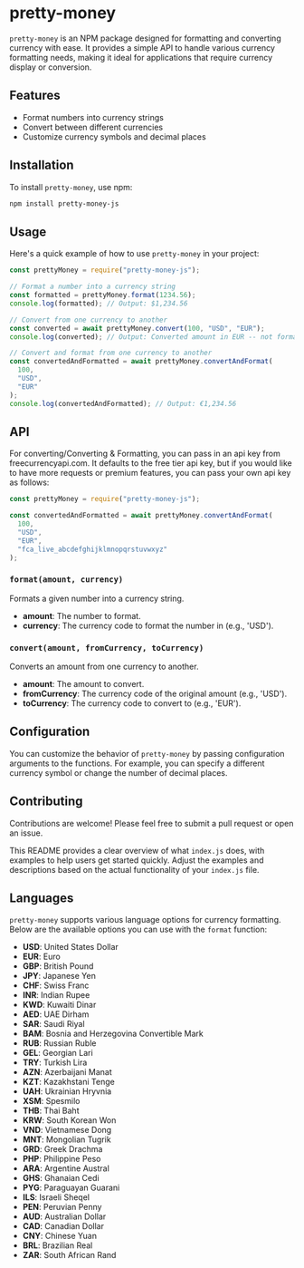 # pretty-money

`pretty-money` is an NPM package designed for formatting and converting currency with ease. It provides a simple API to handle various currency formatting needs, making it ideal for applications that require currency display or conversion.

## Features

- Format numbers into currency strings
- Convert between different currencies
- Customize currency symbols and decimal places

## Installation

To install `pretty-money`, use npm:

```bash
npm install pretty-money-js
```

## Usage

Here's a quick example of how to use `pretty-money` in your project:

```javascript
const prettyMoney = require("pretty-money-js");

// Format a number into a currency string
const formatted = prettyMoney.format(1234.56);
console.log(formatted); // Output: $1,234.56

// Convert from one currency to another
const converted = await prettyMoney.convert(100, "USD", "EUR");
console.log(converted); // Output: Converted amount in EUR -- not formatted

// Convert and format from one currency to another
const convertedAndFormatted = await prettyMoney.convertAndFormat(
  100,
  "USD",
  "EUR"
);
console.log(convertedAndFormatted); // Output: €1,234.56
```

## API

For converting/Converting & Formatting, you can pass in an api key from freecurrencyapi.com. It defaults to the free tier api key, but if you would like to have more requests or premium features, you can pass your own api key as follows:

```javascript
const prettyMoney = require("pretty-money-js");

const convertedAndFormatted = await prettyMoney.convertAndFormat(
  100,
  "USD",
  "EUR",
  "fca_live_abcdefghijklmnopqrstuvwxyz"
);
```

### `format(amount, currency)`

Formats a given number into a currency string.

- **amount**: The number to format.
- **currency**: The currency code to format the number in (e.g., 'USD').

### `convert(amount, fromCurrency, toCurrency)`

Converts an amount from one currency to another.

- **amount**: The amount to convert.
- **fromCurrency**: The currency code of the original amount (e.g., 'USD').
- **toCurrency**: The currency code to convert to (e.g., 'EUR').

## Configuration

You can customize the behavior of `pretty-money` by passing configuration arguments to the functions. For example, you can specify a different currency symbol or change the number of decimal places.

## Contributing

Contributions are welcome! Please feel free to submit a pull request or open an issue.

This README provides a clear overview of what `index.js` does, with examples to help users get started quickly. Adjust the examples and descriptions based on the actual functionality of your `index.js` file.

## Languages

`pretty-money` supports various language options for currency formatting. Below are the available options you can use with the `format` function:

- **USD**: United States Dollar
- **EUR**: Euro
- **GBP**: British Pound
- **JPY**: Japanese Yen
- **CHF**: Swiss Franc
- **INR**: Indian Rupee
- **KWD**: Kuwaiti Dinar
- **AED**: UAE Dirham
- **SAR**: Saudi Riyal
- **BAM**: Bosnia and Herzegovina Convertible Mark
- **RUB**: Russian Ruble
- **GEL**: Georgian Lari
- **TRY**: Turkish Lira
- **AZN**: Azerbaijani Manat
- **KZT**: Kazakhstani Tenge
- **UAH**: Ukrainian Hryvnia
- **XSM**: Spesmilo
- **THB**: Thai Baht
- **KRW**: South Korean Won
- **VND**: Vietnamese Dong
- **MNT**: Mongolian Tugrik
- **GRD**: Greek Drachma
- **PHP**: Philippine Peso
- **ARA**: Argentine Austral
- **GHS**: Ghanaian Cedi
- **PYG**: Paraguayan Guarani
- **ILS**: Israeli Sheqel
- **PEN**: Peruvian Penny
- **AUD**: Australian Dollar
- **CAD**: Canadian Dollar
- **CNY**: Chinese Yuan
- **BRL**: Brazilian Real
- **ZAR**: South African Rand
